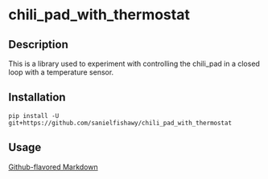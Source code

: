 # chili_pad_with_thermostat

## Description
This is a library used to experiment with controlling the chili_pad in a closed loop with a temperature sensor.

## Installation
```
pip install -U git+https://github.com/sanielfishawy/chili_pad_with_thermostat
```

## Usage

[Github-flavored Markdown](https://guides.github.com/features/mastering-markdown/)
